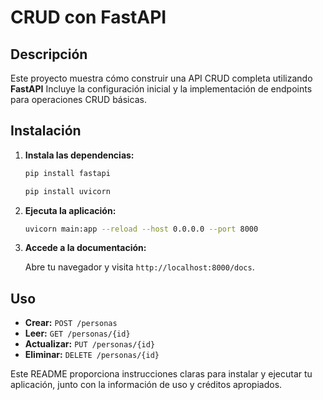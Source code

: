 # CRUD con FastAPI

## Descripción

Este proyecto muestra cómo construir una API CRUD completa utilizando **FastAPI** Incluye la configuración inicial y la implementación de endpoints para operaciones CRUD básicas.

## Instalación

1. **Instala las dependencias:**

   ```bash
   pip install fastapi
   ```
   ```bash
   pip install uvicorn
   ```
   
3. **Ejecuta la aplicación:**

   ```bash
   uvicorn main:app --reload --host 0.0.0.0 --port 8000
   ```

4. **Accede a la documentación:**

   Abre tu navegador y visita `http://localhost:8000/docs`.

## Uso

- **Crear:** `POST /personas`
- **Leer:** `GET /personas/{id}`
- **Actualizar:** `PUT /personas/{id}`
- **Eliminar:** `DELETE /personas/{id}`

Este README proporciona instrucciones claras para instalar y ejecutar tu aplicación, junto con la información de uso y créditos apropiados.
